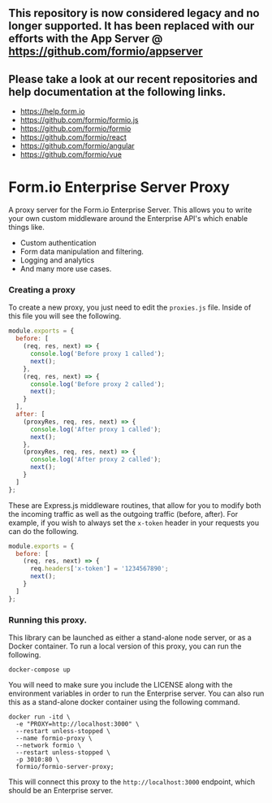 ## This repository is now considered legacy and no longer supported. It has been replaced with our efforts with the App Server @ https://github.com/formio/appserver

## Please take a look at our recent repositories and help documentation at the following links.
 - https://help.form.io
 - https://github.com/formio/formio.js
 - https://github.com/formio/formio
 - https://github.com/formio/react
 - https://github.com/formio/angular
 - https://github.com/formio/vue

# Form.io Enterprise Server Proxy
A proxy server for the Form.io Enterprise Server. This allows you to write your own custom middleware around the Enterprise API's which enable things like.

 - Custom authentication
 - Form data manipulation and filtering.
 - Logging and analytics
 - And many more use cases.
 
### Creating a proxy
To create a new proxy, you just need to edit the ```proxies.js``` file. Inside of this file you will see the following.

```js
module.exports = {
  before: [
    (req, res, next) => {
      console.log('Before proxy 1 called');
      next();
    },
    (req, res, next) => {
      console.log('Before proxy 2 called');
      next();
    }
  ],
  after: [
    (proxyRes, req, res, next) => {
      console.log('After proxy 1 called');
      next();
    },
    (proxyRes, req, res, next) => {
      console.log('After proxy 2 called');
      next();
    }
  ]
};
```

These are Express.js middleware routines, that allow for you to modify both the incoming traffic as well as the outgoing traffic (before, after). For example, if you wish to always set the ```x-token``` header in your requests you can do the following.

```js
module.exports = {
  before: [
    (req, res, next) => {
      req.headers['x-token'] = '1234567890';
      next();
    }
  ]
};
```
 
### Running this proxy.
This library can be launched as either a stand-alone node server, or as a Docker container. To run a local version of this proxy, you can run the following.

```
docker-compose up
```

You will need to make sure you include the LICENSE along with the environment variables in order to run the Enterprise server. You can also run this as a stand-alone docker container using the following command.

```
docker run -itd \
  -e "PROXY=http://localhost:3000" \
  --restart unless-stopped \
  --name formio-proxy \
  --network formio \
  --restart unless-stopped \
  -p 3010:80 \
  formio/formio-server-proxy;
```

This will connect this proxy to the ```http://localhost:3000``` endpoint, which should be an Enterprise server.
